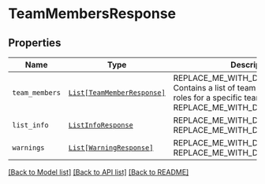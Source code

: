 # TeamMembersResponse



## Properties
Name | Type | Description | Notes
------------ | ------------- | ------------- | -------------
| `team_members` | [```List[TeamMemberResponse]```](TeamMemberResponse.md) | REPLACE_ME_WITH_DESCRIPTION_BEGIN Contains a list of team members and their roles for a specific team. REPLACE_ME_WITH_DESCRIPTION_END |  |
| `list_info` | [```ListInfoResponse```](ListInfoResponse.md) | REPLACE_ME_WITH_DESCRIPTION_BEGIN  REPLACE_ME_WITH_DESCRIPTION_END |  |
| `warnings` | [```List[WarningResponse]```](WarningResponse.md) | REPLACE_ME_WITH_DESCRIPTION_BEGIN  REPLACE_ME_WITH_DESCRIPTION_END |  |

[[Back to Model list]](../README.md#documentation-for-models) [[Back to API list]](../README.md#documentation-for-api-endpoints) [[Back to README]](../README.md)

